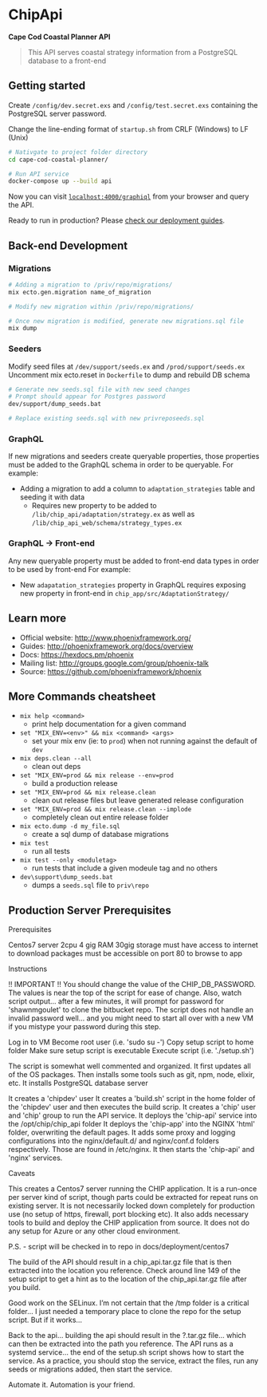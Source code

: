 # ChipApi

**Cape Cod Coastal Planner API**

> This API serves coastal strategy information from a PostgreSQL database to a front-end 


## Getting started

Create  `/config/dev.secret.exs` and `/config/test.secret.exs` containing the PostgreSQL server password.

Change the line-ending format of `startup.sh` from CRLF (Windows) to LF (Unix)

```bash
# Nativgate to project folder directory
cd cape-cod-coastal-planner/

# Run API service
docker-compose up --build api
```
Now you can visit [`localhost:4000/graphiql`](http://localhost:4000/graphiql) from your browser and query the API.

Ready to run in production? Please [check our deployment guides](http://www.phoenixframework.org/docs/deployment).


## Back-end Development

### Migrations
```bash
# Adding a migration to /priv/repo/migrations/
mix ecto.gen.migration name_of_migration

# Modify new migration within /priv/repo/migrations/

# Once new migration is modified, generate new migrations.sql file
mix dump
```

### Seeders
Modify seed files at `/dev/support/seeds.ex` and `/prod/support/seeds.ex`
Uncomment mix ecto.reset in `Dockerfile` to dump and rebuild DB schema
```bash
# Generate new seeds.sql file with new seed changes
# Prompt should appear for Postgres password
dev/support/dump_seeds.bat

# Replace existing seeds.sql with new privreposeeds.sql
```

### GraphQL
If new migrations and seeders create queryable properties, those properties must be added to the GraphQL schema in order to be queryable.
For example: 
  * Adding a migration to add a column to `adaptation_strategies` table and seeding it with data
    * Requires new property to be added to `/lib/chip_api/adaptation/strategy.ex` as well as `/lib/chip_api_web/schema/strategy_types.ex`

### GraphQL -> Front-end
Any new queryable property must be added to front-end data types in order to be used by front-end
For example:
  * New `adapatation_strategies` property in GraphQL requires exposing new property in front-end in `chip_app/src/AdaptationStrategy/`

## Learn more

  * Official website: http://www.phoenixframework.org/
  * Guides: http://phoenixframework.org/docs/overview
  * Docs: https://hexdocs.pm/phoenix
  * Mailing list: http://groups.google.com/group/phoenix-talk
  * Source: https://github.com/phoenixframework/phoenix


## More Commands cheatsheet

  * `mix help <command>`
    * print help documentation for a given command
  * `set "MIX_ENV=<env>" && mix <command> <args>`
    * set your mix env (ie: to `prod`) when not running against the default of `dev`
  * `mix deps.clean --all`
    * clean out deps
  * `set "MIX_ENV=prod && mix release --env=prod`
    * build a production release
  * `set "MIX_ENV=prod && mix release.clean`
    * clean out release files but leave generated release configuration
  * `set "MIX_ENV=prod && mix release.clean --implode`
    * completely clean out entire release folder
  * `mix ecto.dump -d my_file.sql`
    * create a sql dump of database migrations
  * `mix test`
    * run all tests
  * `mix test --only <moduletag>`
    * run tests that include a given modeule tag and no others
  * `dev\support\dump_seeds.bat`
    * dumps a `seeds.sql` file to `priv\repo`


## Production Server Prerequisites
Prerequisites

Centos7 server
  2cpu
  4 gig RAM
  30gig storage
  must have access to internet to download packages
  must be accessible on port 80 to browse to app

Instructions

!! IMPORTANT !! You should change the value of the CHIP_DB_PASSWORD.  The values is near the top of the script for ease of change.  Also, watch script output... after a few minutes, it will prompt for password for 'shawnmgoulet' to clone the bitbucket repo.  The script does not handle an invalid password well... and you might need to start all over with a new VM if you mistype your password during this step.

Log in to VM
Become root user (i.e. 'sudo su -')
Copy setup script to home folder
Make sure setup script is executable
Execute script (i.e. './setup.sh')

The script is somewhat well commented and organized.
It first updates all of the OS packages.
Then installs some tools such as git, npm, node, elixir, etc.
It installs PostgreSQL database server

It creates a 'chipdev' user
It creates a 'build.sh' script in the home folder of the 'chipdev' user and then executes the build scrip.
It creates a 'chip' user and 'chip' group to run the API service.
It deploys the 'chip-api' service into the /opt/chip/chip_api folder
It deploys the 'chip-app' into the NGINX 'html' folder, overwriting the default pages.
It adds some proxy and logging configurations into the nginx/default.d/ and nginx/conf.d folders respectively.  Those are found in /etc/nginx.
It then starts the 'chip-api' and 'nginx' services.

Caveats

This creates a Centos7 server running the CHIP application. It is a run-once per server kind of script, though parts could be extracted for repeat runs on existing server. It is not necessarily locked down completely for production use (no setup of https, firewall, port blocking etc).  It also adds necessary tools to build and deploy the CHIP application from source. It does not do any setup for Azure or any other cloud environment.

P.S. - script will be checked in to repo in docs/deployment/centos7




The build of the API should result in a chip_api.tar.gz file that is then extracted into the location you reference. Check around line 149 of the setup script to get a hint as to the location of the chip_api.tar.gz file after you build.

Good work on the SELinux. I’m not certain that the /tmp folder is a critical folder… I just needed a temporary place to clone the repo for the setup script. But if it works…

Back to the api… building the api should result in the ?.tar.gz file… which can then be extracted into the path you reference. The API runs as a systemd service… the end of the setup.sh script shows how to start the service. As a practice, you should stop the service, extract the files, run any seeds or migrations added, then start the service.

Automate it. Automation is your friend.